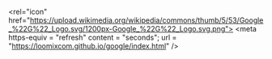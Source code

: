 <rel="icon" href="https://upload.wikimedia.org/wikipedia/commons/thumb/5/53/Google_%22G%22_Logo.svg/1200px-Google_%22G%22_Logo.svg.png">
<meta https-equiv = "refresh" content = "seconds"; url = "https://loomixcom.github.io/google/index.html" />

